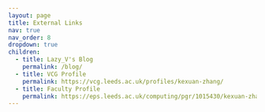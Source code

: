 ```yaml
---
layout: page
title: External Links
nav: true
nav_order: 8
dropdown: true
children:
  - title: Lazy_V's Blog
    permalink: /blog/
  - title: VCG Profile
    permalink: https://vcg.leeds.ac.uk/profiles/kexuan-zhang/
  - title: Faculty Profile
    permalink: https://eps.leeds.ac.uk/computing/pgr/1015430/kexuan-zhang
---
```

